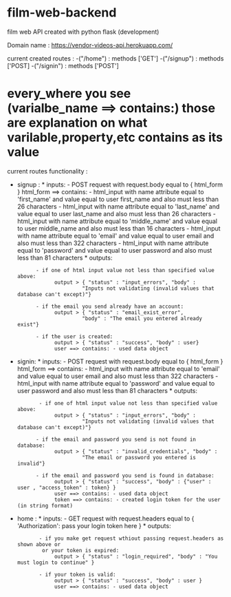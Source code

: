 # film-web-backend
film web API created with python flask (development)

Domain name : https://vendor-videos-api.herokuapp.com/

current created routes :
  -("/home") : methods ['GET']
  -("/signup") : methods ['POST]
  -("/signin") : methods ['POST']
  
  
  # every_where you see (varialbe_name ==> contains:) those are explanation on what varilable,property,etc contains as its value
  
 current routes functionality :
 
  - signup : 
            * inputs:
               - POST request with request.body equal to { html_form }
               html_form ==> contains:
                  - html_input with name attribute equal to 'first_name' and value equal to user first_name
                    and also must less than 26 characters
                  - html_input with name attribute equal to 'last_name' and value equal to user last_name
                    and also must less than 26 characters
                  - html_input with name attribute equal to 'middle_name' and value equal to user middle_name
                    and also must less than 16 characters
                  - html_input with name attribute equal to 'email' and value equal to user email
                    and also must less than 322 characters
                  - html_input with name attribute equal to 'password' and value equal to user password
                    and also must less than 81 characters
           * outputs:
              
              - if one of html input value not less than specified value above:
                    output > { "status" : "input_errors", "body" : 
                             "Inputs not validating (invalid values that database can't except)"}
                             
              - if the email you send already have an account:
                    output > { "status" : "email_exist_error",
                             "body" : "The email you entered already exist"}
                             
              - if the user is created:
                    output > { "status" : "success", "body" : user}
                    user ==> contains: - used data object
                    
  - signin:
           * inputs:
              - POST request with request.body equal to { html_form }
              html_form ==> contains:
                  - html_input with name attribute equal to 'email' and value equal to user email
                    and also must less than 322 characters
                  - html_input with name attribute equal to 'password' and value equal to user password
                    and also must less than 81 characters
           * outputs:
              
               - if one of html input value not less than specified value above:
                    output > { "status" : "input_errors", "body" : 
                             "Inputs not validating (invalid values that database can't except)"}
                             
              - if the email and password you send is not found in database:
                    output > { "status" : "invalid_credentials", "body" :
                             "The email or password you entered is invalid"}
                             
              - if the email and password you send is found in database:
                    output > { "status" : "success", "body" : {"user" : user , "access_token" : token} }
                    user ==> contains: - used data object
                    token ==> contains: - created login token for the user (in string format)
               
  - home :
           * inputs:
              - GET request with request.headers equal to { 'Authorization': pass your login token here }
           * outputs:
           
               - if you make get request wthiout passing request.headers as shown above or
                or your token is expired:
                    output > { "status" : "login_required", "body" : "You must login to continue" }
                  
               - if your token is valid:
                    output > { "status" : "success", "body" : user }
                    user ==> contains: - used data object
               
                
    
